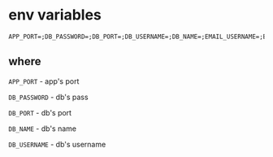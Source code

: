 # env variables
```
APP_PORT=;DB_PASSWORD=;DB_PORT=;DB_USERNAME=;DB_NAME=;EMAIL_USERNAME=;EMAIL_PASSWORD=
```
## where
`APP_PORT` - app's port

`DB_PASSWORD` - db's pass

`DB_PORT` - db's port

`DB_NAME` - db's name

`DB_USERNAME` - db's username